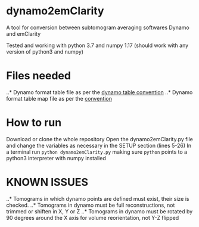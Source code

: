 # dynamo2emClarity
A tool for conversion between subtomogram averaging softwares Dynamo and emClarity

Tested and working with python 3.7 and numpy 1.17 (should work with any version of python3 and numpy)

# Files needed
..* Dynamo format table file as per the [dynamo table convention](https://wiki.dynamo.biozentrum.unibas.ch/w/index.php/Table_convention)
..* Dynamo format table map file as per the [convention](https://wiki.dynamo.biozentrum.unibas.ch/w/index.php/Tomogram-table_map_file)

# How to run
Download or clone the whole repository
Open the dynamo2emClarity.py file and change the variables as necessary in the SETUP section (lines 5-26)
In a terminal run `python dynamo2emClarity.py` making sure `python` points to a python3 interpreter with numpy installed


# KNOWN ISSUES
..* Tomograms in which dynamo points are defined must exist, their size is checked.
..* Tomograms in dynamo must be full reconstructions, not trimmed or shiften in X, Y or Z
..* Tomograms in dynamo must be rotated by 90 degrees around the X axis for volume reorientation, not Y-Z flipped
